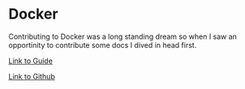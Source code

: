 # Docker

Contributing to Docker was a long standing dream so when I saw an opportinity to contribute some docs I dived in head first.

[Link to Guide](https://docker.github.io/get-involved/docs/communityleaders/eventhandbooks/python/)

[Link to Github](https://github.com/docker/get-involved/pulls?q=author%3Abhavaniravi+)
